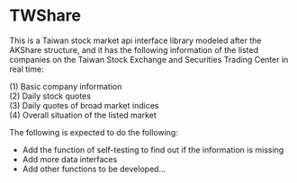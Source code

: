 # TWShare
This is a Taiwan stock market api interface library modeled after the AKShare structure, and it has the following information of the listed companies on the Taiwan Stock Exchange and Securities Trading Center in real time:
<p>(1) Basic company information<br>
(2) Daily stock quotes<br>
(3) Daily quotes of broad market indices<br>
(4) Overall situation of the listed market</p>

The following is expected to do the following:
-	Add the function of self-testing to find out if the information is missing
-	Add more data interfaces
-	Add other functions to be developed...
